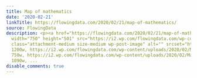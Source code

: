 ```yaml
---
title: Map of mathematics
date: '2020-02-21'
linkTitle: https://flowingdata.com/2020/02/21/map-of-mathematics/
source: FlowingData
description: <p><a href="https://flowingdata.com/2020/02/21/map-of-mathematics/"><img
  width="750" height="501" src="https://i2.wp.com/flowingdata.com/wp-content/uploads/2020/02/Map-of-math.png?fit=750%2C501&amp;ssl=1"
  class="attachment-medium size-medium wp-post-image" alt="" srcset="https://i2.wp.com/flowingdata.com/wp-content/uploads/2020/02/Map-of-math.png?w=1200&amp;ssl=1
  1200w, https://i2.wp.com/flowingdata.com/wp-content/uploads/2020/02/Map-of-math.png?resize=750%2C501&amp;ssl=1
  750w, https://i2.wp.com/flowingdata.com/wp-content/uploads/2020/02/Map-of-math.png?resize=1090%2C728&amp;ssl=1
  1090w, ...
disable_comments: true
---
```

<p><a href="https://flowingdata.com/2020/02/21/map-of-mathematics/"><img width="750" height="501" src="https://i2.wp.com/flowingdata.com/wp-content/uploads/2020/02/Map-of-math.png?fit=750%2C501&amp;ssl=1" class="attachment-medium size-medium wp-post-image" alt="" srcset="https://i2.wp.com/flowingdata.com/wp-content/uploads/2020/02/Map-of-math.png?w=1200&amp;ssl=1 1200w, https://i2.wp.com/flowingdata.com/wp-content/uploads/2020/02/Map-of-math.png?resize=750%2C501&amp;ssl=1 750w, https://i2.wp.com/flowingdata.com/wp-content/uploads/2020/02/Map-of-math.png?resize=1090%2C728&amp;ssl=1 1090w, ...